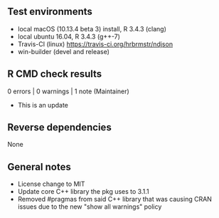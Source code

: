## Test environments
* local macOS (10.13.4 beta 3) install, R 3.4.3 (clang)
* local ubuntu 16.04, R 3.4.3 (g++-7)
* Travis-CI (linux) https://travis-ci.org/hrbrmstr/ndjson
* win-builder (devel and release)

## R CMD check results

0 errors | 0 warnings | 1 note (Maintainer)

* This is an update

## Reverse dependencies

None

## General notes

- License change to MIT
- Update core C++ library the pkg uses to 3.1.1
- Removed #pragmas from said C++ library that was causing
  CRAN issues due to the new "show all warnings" policy
